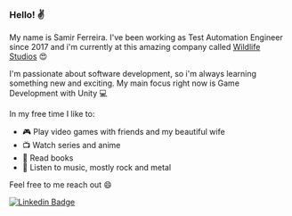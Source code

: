 ### Hello! ✌

My name is Samir Ferreira. I've been working as Test Automation Engineer since 2017 and i'm currently at this amazing company called [Wildlife Studios](https://www.wildlifestudios.com) 😍

I'm passionate about software development, so i'm always learning something new and exciting. My main focus right now is Game Development with Unity 💻

In my free time I like to:
- 🎮 Play video games with friends and my beautiful wife
- 📺 Watch series and anime
- 📖 Read books
- 🎸 Listen to music, mostly rock and metal

Feel free to me reach out 😄


[![Linkedin Badge](https://img.shields.io/badge/-LinkedIn-blue?style=flat-square&logo=Linkedin&logoColor=white&link=https://www.linkedin.com/in/felipefialho)](https://www.linkedin.com/in/felipefialho)

